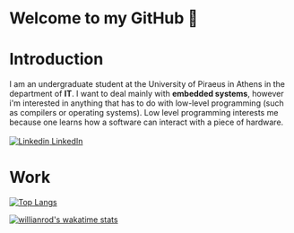 # Welcome to my GitHub 👋
# Introduction
I am an undergraduate student at the University of Piraeus in Athens in the department of **IT**. I want to deal mainly with **embedded systems**, however i'm  interested in anything that has to do with low-level programming (such as compilers or operating systems). Low level programming interests me because one learns how a software can interact with a piece of hardware.<br><br>
[![Linkedin](https://i.stack.imgur.com/gVE0j.png) LinkedIn](https://www.linkedin.com/in/constantinos-argyriou-6b5719221/)

# Work
[![Top Langs](https://github-readme-stats.vercel.app/api/top-langs/?username=0x41435345&layout=compact&theme=tokyonight)](https://github.com/anuraghazra/github-readme-stats)

[![willianrod's wakatime stats](https://github-readme-stats.vercel.app/api/wakatime?username=0x41435345&theme=tokyonight)](https://github.com/anuraghazra/github-readme-stats)
